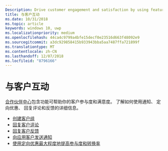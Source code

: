 ```yaml
---
Description: Drive customer engagement and satisfaction by using features like notifications, targeted offers, responding to reviews and feedback, and more.
title: 与客户互动
ms.date: 10/31/2018
ms.topic: article
keywords: windows 10, uwp
ms.localizationpriority: medium
ms.openlocfilehash: 44ca4c9799a4bfe15decf0e23516d663f48092e9
ms.sourcegitcommit: a3dc929858415b933943bba5aa7487ffa721899f
ms.translationtype: MT
ms.contentlocale: zh-CN
ms.lasthandoff: 12/07/2018
ms.locfileid: "8796166"
---
```

# <a name="engage-with-your-customers"></a>与客户互动

[合作伙伴中心](https://partner.microsoft.com/dashboard)包含功能可帮助你的客户参与度和满意度。 了解如何使用通知、 定向优惠、 回复评论和反馈的详细信息。

-   [创建客户组](create-customer-groups.md)
-   [回复客户评论](respond-to-customer-reviews.md)
-   [回复客户反馈](respond-to-customer-feedback.md)
-   [向应用客户发送通知](send-push-notifications-to-your-apps-customers.md)
-   [使用定向优惠最大程度地提高参与度和转换率](use-targeted-offers-to-maximize-engagement-and-conversions.md)

 
